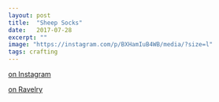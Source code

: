 ```yaml
---
layout: post
title:  "Sheep Socks"
date:   2017-07-28
excerpt: ""
image: "https://instagram.com/p/BXHamIuB4WB/media/?size=l"
tags: crafting
---
```


[on Instagram](https://www.instagram.com/p/BXHamIuB4WB/)

[on Ravelry](https://www.ravelry.com/projects/stahlblau/sheep-may-safely-graze)

